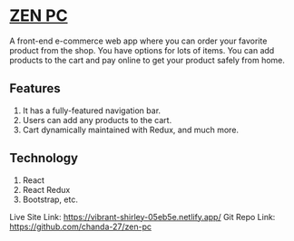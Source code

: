 # [ZEN PC](https://vibrant-shirley-05eb5e.netlify.app/)
A front-end e-commerce web app where you can order your favorite product from the shop. You have options for lots of items. You can add products to the cart and pay online to get your product safely from home.

## Features
1. It has a fully-featured navigation bar.
2. Users can add any products to the cart.
3. Cart dynamically maintained with Redux, and much more.

## Technology
1. React
2. React Redux
3. Bootstrap, etc.

Live Site Link: https://vibrant-shirley-05eb5e.netlify.app/
Git Repo Link: https://github.com/chanda-27/zen-pc